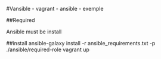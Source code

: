 #Vansible - vagrant - ansible - exemple

##Required

Ansible must be install

##install
    ansible-galaxy install -r ansible_requirements.txt -p ./ansible/required-role
    vagrant up